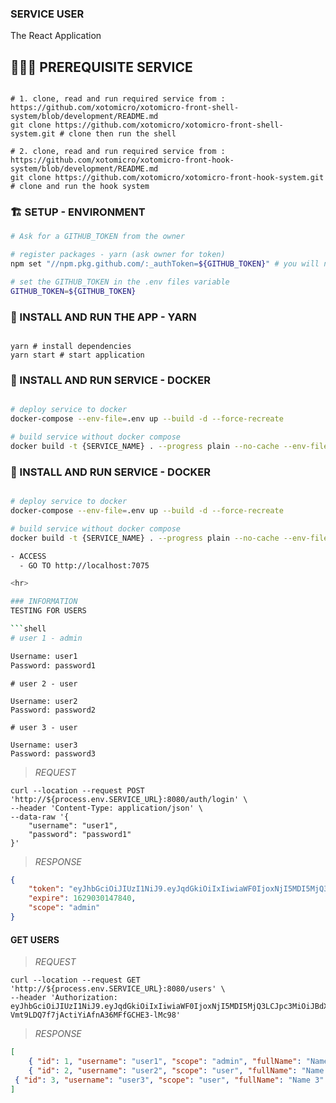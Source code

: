 ### SERVICE USER

The React Application

## 🤷🏼‍♂️ PREREQUISITE SERVICE

```shell

# 1. clone, read and run required service from : https://github.com/xotomicro/xotomicro-front-shell-system/blob/development/README.md
git clone https://github.com/xotomicro/xotomicro-front-shell-system.git # clone then run the shell

# 2. clone, read and run required service from : https://github.com/xotomicro/xotomicro-front-hook-system/blob/development/README.md
git clone https://github.com/xotomicro/xotomicro-front-hook-system.git # clone and run the hook system

```

### 🏗️ SETUP - ENVIRONMENT

```sh
# Ask for a GITHUB_TOKEN from the owner

# register packages - yarn (ask owner for token)
npm set "//npm.pkg.github.com/:_authToken=${GITHUB_TOKEN}" # you will need to tell npm to authenticate yourself to install registries

# set the GITHUB_TOKEN in the .env files variable 
GITHUB_TOKEN=${GITHUB_TOKEN}

```

### 🚀 INSTALL AND RUN THE APP - YARN

```shell

yarn # install dependencies
yarn start # start application

```

### 🐳 INSTALL AND RUN SERVICE - DOCKER

```sh

# deploy service to docker
docker-compose --env-file=.env up --build -d --force-recreate 

# build service without docker compose
docker build -t {SERVICE_NAME} . --progress plain --no-cache --env-file=.env

```

### 🐳 INSTALL AND RUN SERVICE - DOCKER

```sh

# deploy service to docker
docker-compose --env-file=.env up --build -d --force-recreate 

# build service without docker compose
docker build -t {SERVICE_NAME} . --progress plain --no-cache --env-file=.env```

- ACCESS
  - GO TO http://localhost:7075

<hr>

### INFORMATION
TESTING FOR USERS

```shell
# user 1 - admin

Username: user1
Password: password1
```

```shell
# user 2 - user

Username: user2
Password: password2
```

```shell
# user 3 - user

Username: user3
Password: password3
 ```

> *REQUEST*

```shell
curl --location --request POST 'http://${process.env.SERVICE_URL}:8080/auth/login' \
--header 'Content-Type: application/json' \
--data-raw '{
    "username": "user1",
    "password": "password1"
}'
```

> *RESPONSE*

```json
{
    "token": "eyJhbGciOiJIUzI1NiJ9.eyJqdGkiOiIxIiwiaWF0IjoxNjI5MDI5MjQ3LCJpc3MiOiJBdXRoU2VydmljZSIsImV4cCI6MTYyOTAzMDE0N30.elcks-Vmt9LDQ7f7jActiYiAfnA36MFfGCHE3-lMc98",
    "expire": 1629030147840,
    "scope": "admin"
}
```

#### GET USERS

> *REQUEST*

```shell
curl --location --request GET 'http://${process.env.SERVICE_URL}:8080/users' \
--header 'Authorization: eyJhbGciOiJIUzI1NiJ9.eyJqdGkiOiIxIiwiaWF0IjoxNjI5MDI5MjQ3LCJpc3MiOiJBdXRoU2VydmljZSIsImV4cCI6MTYyOTAzMDE0N30.elcks-Vmt9LDQ7f7jActiYiAfnA36MFfGCHE3-lMc98'
```

> *RESPONSE*

```json
[
    { "id": 1, "username": "user1", "scope": "admin", "fullName": "Name 1" },
    { "id": 2, "username": "user2", "scope": "user", "fullName": "Name 2" }, 
 { "id": 3, "username": "user3", "scope": "user", "fullName": "Name 3" }
]
```
